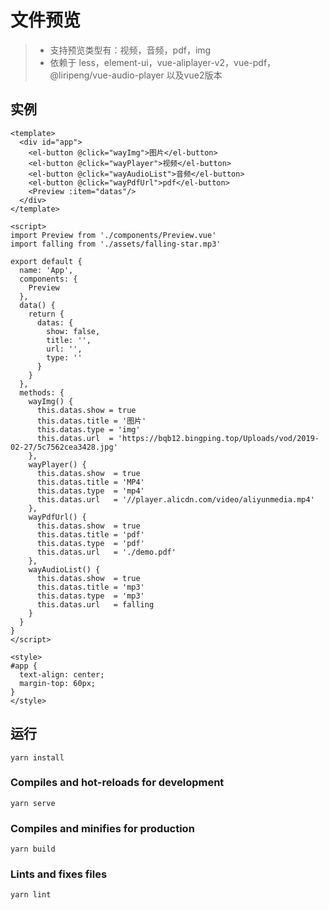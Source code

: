 # 文件预览
> - 支持预览类型有：视频，音频，pdf，img
> - 依赖于 less，element-ui，vue-aliplayer-v2，vue-pdf，
> @liripeng/vue-audio-player 以及vue2版本

## 实例
```vue
<template>
  <div id="app">
    <el-button @click="wayImg">图片</el-button>
    <el-button @click="wayPlayer">视频</el-button>
    <el-button @click="wayAudioList">音频</el-button>
    <el-button @click="wayPdfUrl">pdf</el-button>
    <Preview :item="datas"/>
  </div>
</template>

<script>
import Preview from './components/Preview.vue'
import falling from './assets/falling-star.mp3'

export default {
  name: 'App',
  components: {
    Preview
  },
  data() {
    return {
      datas: {
        show: false,
        title: '',
        url: '',
        type: ''
      }
    }
  },
  methods: {
    wayImg() {
      this.datas.show = true
      this.datas.title = '图片'
      this.datas.type = 'img'
      this.datas.url  = 'https://bqb12.bingping.top/Uploads/vod/2019-02-27/5c7562cea3428.jpg'
    },
    wayPlayer() {
      this.datas.show  = true
      this.datas.title = 'MP4'
      this.datas.type  = 'mp4'
      this.datas.url   = '//player.alicdn.com/video/aliyunmedia.mp4'
    },
    wayPdfUrl() {
      this.datas.show  = true
      this.datas.title = 'pdf'
      this.datas.type  = 'pdf'
      this.datas.url   = './demo.pdf'
    },
    wayAudioList() {
      this.datas.show  = true
      this.datas.title = 'mp3'
      this.datas.type  = 'mp3'
      this.datas.url   = falling
    }
  }
}
</script>

<style>
#app {
  text-align: center;
  margin-top: 60px;
}
</style>

```
## 运行
```
yarn install
```

### Compiles and hot-reloads for development
```
yarn serve
```

### Compiles and minifies for production
```
yarn build
```

### Lints and fixes files
```
yarn lint
```

